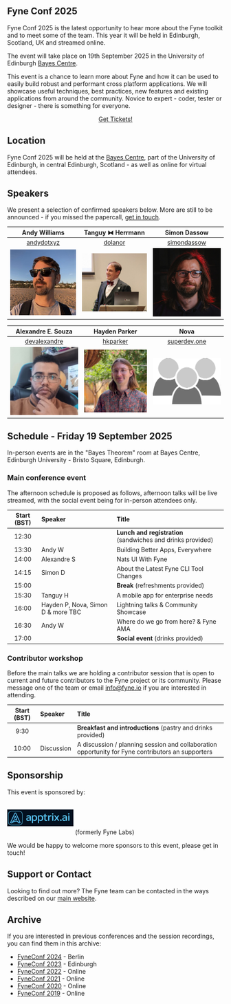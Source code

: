## Fyne Conf 2025

Fyne Conf 2025 is the latest opportunity to hear more about the Fyne toolkit and to meet some of the team.
This year it will be held in Edinburgh, Scotland, UK and streamed online.

The event will take place on 19th September 2025 in the University of Edinburgh [Bayes Centre](https://bayes-centre.ed.ac.uk).

This event is a chance to learn more about Fyne and how it can be used to
easily build robust and performant cross platform applications.
We will showcase useful techniques, best practices, new features and existing applications from around the community.
Novice to expert - coder, tester or designer - there is something for everyone.

<div style="text-align: center">
<a href="https://fyneconf2025.eventbrite.co.uk" class="btn btn-primary">Get Tickets!</a>
</div>

## Location

Fyne Conf 2025 will be held at the [Bayes Centre](https://bayes-centre.ed.ac.uk), part of the University of Edinburgh, in central Edinburgh, Scotland - as well as online for virtual attendees.

## Speakers

We present a selection of confirmed speakers below.
More are still to be announced - if you missed the papercall, [get in touch](mailto:info@fyne.io).

| Andy Williams | Tanguy ⧓ Herrmann | Simon Dassow |
|:---:|:---:|:---:|
| [andydotxyz](https://twitter.com/andydotxyz) | [dolanor](https://github.com/dolanor) | [simondassow](https://masto.ai/@simondassow) |
| ![](/assets/img/andydotxyz.jpg) | <img src="/assets/img/dolanor.jpg" width="200" /> | ![](/assets/img/sdassow.jpg) |

| Alexandre E. Souza | Hayden Parker | Nova |
|:---:|:---:|:---:|
| [devalexandre](https://github.com/devalexandre) | [hkparker](https://github.com/hkparker) | [superdev.one](https://superdev.one)  |
| <img src="/assets/img/alexandre.jpg" width="200" /> | <img src="/assets/img/hkparker.png" width="200" /> | <img src="/assets/img/community.png" width="200" /> |

## Schedule - Friday 19 September 2025

In-person events are in the "Bayes Theorem" room at Bayes Centre, Edinburgh University - Bristo Square, Edinburgh.

### Main conference event

The afternoon schedule is proposed as follows, afternoon talks will be live streamed, with the social event being for in-person attendees only.

| Start (BST) | Speaker | Title |
|:---:|:---|:---|
| 12:30 | | **Lunch and registration** (sandwiches and drinks provided) |
| 13:30 | Andy W | Building Better Apps, Everywhere |
| 14:00 | Alexandre S | Nats UI With Fyne |
| 14:15 | Simon D | About the Latest Fyne CLI Tool Changes |
| 15:00 | | **Break** (refreshments provided) |
| 15:30 | Tanguy H | A mobile app for enterprise needs |
| 16:00 | Hayden P, Nova, Simon D & more TBC | Lightning talks & Community Showcase |
| 16:30 | Andy W | Where do we go from here? & Fyne AMA |
| 17:00 | | **Social event** (drinks provided) |

### Contributor workshop

Before the main talks we are holding a contributor session that is open to current and future contributors to the Fyne project or its community. Please message one of the team or email [info@fyne.io](mailto:info@fyne.io) if you are interested in attending.


| Start (BST) | Speaker | Title |
|:---:|:---|:---|
| 9:30 | | **Breakfast and introductions** (pastry and drinks provided) |
| 10:00 | Discussion | A discussion / planning session and collaboration opportunity for Fyne contributors an supporters |


## Sponsorship

This event is sponsored by:

<a href="https://apptrix.ai" style="text-decoration: none" alt="Apptrix.ai" title="Apptrix.ai"><img src="assets/img/apptrix.png" style="padding: 14pt 0;" width="154" /></a> (formerly Fyne Labs)

We would be happy to welcome more sponsors to this event, please get in touch!

## Support or Contact

Looking to find out more? The Fyne team can be contacted
in the ways described on our [main website](https://fyne.io/#contact).


## Archive

If you are interested in previous conferences and the session recordings, you can find them in this archive:

* [FyneConf 2024](/archive/2024) - Berlin
* [FyneConf 2023](/archive/2023) - Edinburgh
* [FyneConf 2022](/archive/2022) - Online
* [FyneConf 2021](/archive/2021) - Online
* [FyneConf 2020](/archive/2020) - Online
* [FyneConf 2019](/archive/2019) - Online
 
